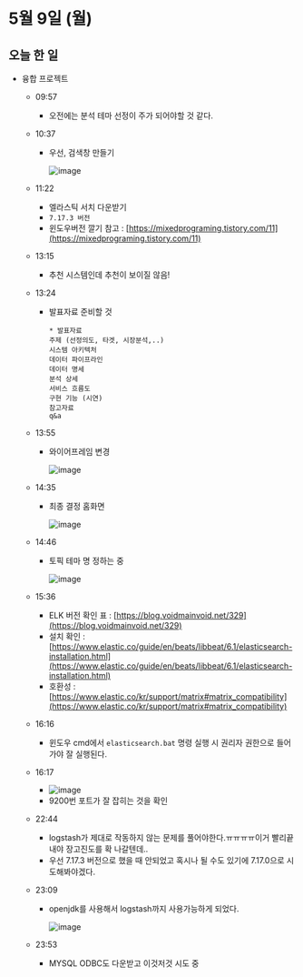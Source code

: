 # 5월 9일 (월)

## 오늘 한 일

* 융합 프로젝트

  * 09:57

    * 오전에는 분석 테마 선정이 주가 되어야할 것 같다.

  * 10:37

    * 우선, 검색창 만들기

      ![image](https://user-images.githubusercontent.com/75322297/167327468-93989580-d7fc-462e-8870-01f14fe7a765.png)

  * 11:22

    * 엘라스틱 서치 다운받기
    * `7.17.3 버전`
    * 윈도우버전 깔기 참고 : [https://mixedprograming.tistory.com/11](https://mixedprograming.tistory.com/11)

  * 13:15

    * 추천 시스템인데 추천이 보이질 않음!
    
  * 13:24
  
    * 발표자료 준비할 것
  
      ```
      * 발표자료
      주제 (선정의도, 타겟, 시장분석,..)
      시스템 아키텍처
      데이터 파이프라인
      데이터 명세
      분석 상세
      서비스 흐름도
      구현 기능 (시연)
      참고자료
      q&a
      
      ```
  
  * 13:55
  
    * 와이어프레임 변경
  
      ![image](https://user-images.githubusercontent.com/75322297/167343093-8c679967-87dc-411a-806c-125708136b5c.png)
    
  * 14:35
  
    * 최종 결정 홈화면
  
      ![image](https://user-images.githubusercontent.com/75322297/167346704-f1c3abab-4663-4491-bb73-27ead9fe7d4c.png)
  
  * 14:46
  
    * 토픽 테마 명 정하는 중
  
      ![image](https://user-images.githubusercontent.com/75322297/167347817-2bcb4a5e-62e9-48db-a73d-61675c8f864d.png)
  
  * 15:36
  
    * ELK 버전 확인 표 : [https://blog.voidmainvoid.net/329](https://blog.voidmainvoid.net/329)
    * 설치 확인 : [https://www.elastic.co/guide/en/beats/libbeat/6.1/elasticsearch-installation.html](https://www.elastic.co/guide/en/beats/libbeat/6.1/elasticsearch-installation.html)
    * 호환성 : [https://www.elastic.co/kr/support/matrix#matrix_compatibility](https://www.elastic.co/kr/support/matrix#matrix_compatibility)
  
  * 16:16
  
    * 윈도우 cmd에서 `elasticsearch.bat` 명령 실행 시 권리자 권한으로 들어가야 잘 실행된다.
  
  * 16:17
  
    * ![image](https://user-images.githubusercontent.com/75322297/167359206-d1cefa45-db59-4468-957e-675a183b8e92.png)
    * 9200번 포트가 잘 잡히는 것을 확인
  
  * 22:44
  
    * logstash가 제대로 작동하지 않는 문제를 풀어야한다.ㅠㅠㅠㅠ이거 빨리끝내야 장고진도를 확 나갈텐데..
    * 우선 7.17.3 버전으로 했을 때 안되었고 혹시나 될 수도 있기에 7.17.0으로 시도해봐야겠다.
  
  * 23:09
  
    * openjdk를 사용해서 logstash까지 사용가능하게 되었다.
  
      ![image](https://user-images.githubusercontent.com/75322297/167428554-fe5273d4-00c1-41f9-9659-0bf0355d97b6.png)
  
  * 23:53
  
    * MYSQL ODBC도 다운받고 이것저것 시도 중